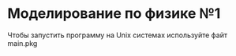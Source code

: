 # Моделирование по физике №1
  Чтобы запустить программу на Unix системах используйте файт main.pkg
